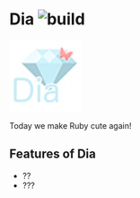 # Dia ![build](https://travis-ci.org/Means88/Dia.svg?branch=master)

![Dia](img/dia-thumb.jpg)  

Today we make Ruby cute again!

## Features of Dia
- ??
- ???
